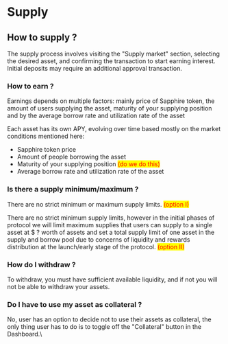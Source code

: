 # Supply

## How to supply ? <a href="#how-do-i-deposit" id="how-do-i-deposit"></a>

The supply process involves visiting the "Supply market" section, selecting the desired asset, and confirming the transaction to start earning interest. Initial deposits may require an additional approval transaction.

### How to earn ? <a href="#how-much-will-i-earn" id="how-much-will-i-earn"></a>

Earnings depends on multiple factors: mainly price of Sapphire token, the amount of users supplying the asset, maturity of your supplying position and by the average borrow rate and utilization rate of the asset

Each asset has its own APY, evolving over time based mostly on the market conditions mentioned here:

* Sapphire token price
* Amount of people borrowing the asset
* Maturity of your supplying position <mark style="color:red;">(do we do this)</mark>
* Average borrow rate and utilization rate of the asset

### Is there a supply minimum/maximum ? <a href="#is-there-a-minimum-or-maximum-amount-to-deposit" id="is-there-a-minimum-or-maximum-amount-to-deposit"></a>

There are no strict minimum or maximum supply limits. <mark style="color:red;">(option I)</mark>

There are no strict minimum supply limits, however in the initial phases of protocol we will limit maximum supplies that users can supply to a single asset at  $ ?  worth of assets and set a total supply limit of one asset in the supply and borrow pool due to concerns of liquidity and rewards distribution at the launch/early stage of the protocol. <mark style="color:red;">(option II)</mark>

### How do I withdraw ? <a href="#how-do-i-withdraw" id="how-do-i-withdraw"></a>

To withdraw, you must have sufficient available liquidity, and if not you will not be able to withdraw your assets.

### Do I have to use my asset as collateral ? <a href="#can-i-opt-out-my-asset-from-being-used-as-a-collateral" id="can-i-opt-out-my-asset-from-being-used-as-a-collateral"></a>

No, user has an option to decide not to use their assets as collateral, the only thing user has to do is to toggle off the "Collateral" button in the Dashboard.\
